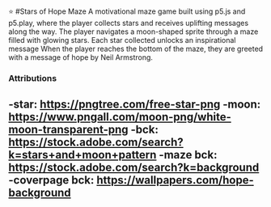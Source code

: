⭐ #Stars of Hope Maze
A motivational maze game built using p5.js and p5.play, where the player collects stars and receives uplifting messages along the way.
The player navigates a moon-shaped sprite through a maze filled with glowing stars. Each star collected unlocks an inspirational message When the player reaches the bottom of the maze, they are greeted with a message of hope by Neil Armstrong.

###  Attributions
-star: https://pngtree.com/free-star-png
-moon: https://www.pngall.com/moon-png/white-moon-transparent-png
-bck: https://stock.adobe.com/search?k=stars+and+moon+pattern
-maze bck: https://stock.adobe.com/search?k=background
-coverpage bck:
https://wallpapers.com/hope-background
---

